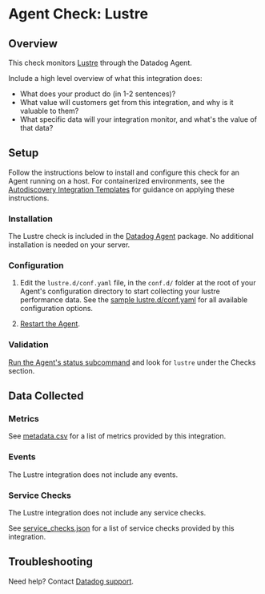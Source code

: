 # Agent Check: Lustre

## Overview

This check monitors [Lustre][1] through the Datadog Agent. 

Include a high level overview of what this integration does:
- What does your product do (in 1-2 sentences)?
- What value will customers get from this integration, and why is it valuable to them?
- What specific data will your integration monitor, and what's the value of that data?

## Setup

Follow the instructions below to install and configure this check for an Agent running on a host. For containerized environments, see the [Autodiscovery Integration Templates][3] for guidance on applying these instructions.

### Installation

The Lustre check is included in the [Datadog Agent][2] package.
No additional installation is needed on your server.

### Configuration

1. Edit the `lustre.d/conf.yaml` file, in the `conf.d/` folder at the root of your Agent's configuration directory to start collecting your lustre performance data. See the [sample lustre.d/conf.yaml][4] for all available configuration options.

2. [Restart the Agent][5].

### Validation

[Run the Agent's status subcommand][6] and look for `lustre` under the Checks section.

## Data Collected

### Metrics

See [metadata.csv][7] for a list of metrics provided by this integration.

### Events

The Lustre integration does not include any events.

### Service Checks

The Lustre integration does not include any service checks.

See [service_checks.json][8] for a list of service checks provided by this integration.

## Troubleshooting

Need help? Contact [Datadog support][9].


[1]: **LINK_TO_INTEGRATION_SITE**
[2]: https://app.datadoghq.com/account/settings/agent/latest
[3]: https://docs.datadoghq.com/agent/kubernetes/integrations/
[4]: https://github.com/DataDog/integrations-core/blob/master/lustre/datadog_checks/lustre/data/conf.yaml.example
[5]: https://docs.datadoghq.com/agent/guide/agent-commands/#start-stop-and-restart-the-agent
[6]: https://docs.datadoghq.com/agent/guide/agent-commands/#agent-status-and-information
[7]: https://github.com/DataDog/integrations-core/blob/master/lustre/metadata.csv
[8]: https://github.com/DataDog/integrations-core/blob/master/lustre/assets/service_checks.json
[9]: https://docs.datadoghq.com/help/
